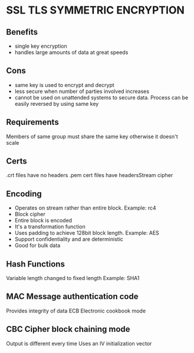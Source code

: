 # SSL TLS SYMMETRIC ENCRYPTION


## Benefits

- single key encryption
- handles large amounts of data at great speeds

## Cons

- same key is used to encrypt and decrypt
- less secure when number of parties involved increases
- cannot be used on unattended systems to secure data. Process can be easily
  reversed by using same key

## Requirements

Members of same group must share the same key otherwise it doesn't scale

## Certs

.crt files have no headers
.pem cert files have headersStream cipher

## Encoding

- Operates on stream rather than entire block. Example: rc4
- Block cipher
- Entire block is encoded
- It's a transformation function
- Uses padding to achieve 128bit block length. Example: AES
- Support confidentiality and are deterministic
- Good for bulk data

## Hash Functions

Variable length changed to fixed length
Example: SHA1

## MAC Message authentication code

Provides integrity of data
ECB Electronic cookbook mode

## CBC Cipher block chaining mode

Output is different every time
Uses an IV initialization vector
